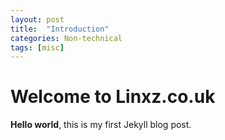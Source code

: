 ```yaml
---
layout: post
title:  "Introduction"
categories: Non-technical
tags: [misc]
---
```


# Welcome to Linxz.co.uk

**Hello world**, this is my first Jekyll blog post.

